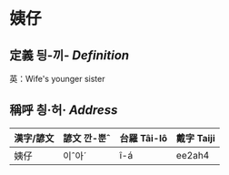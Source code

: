 # 姨仔
## 定義 딍-끼- _Definition_




英：Wife's younger sister

## 稱呼 칑·허· _Address_

漢字/諺文 | 諺文 깐-뿐ˆ | 台羅 Tâi-lô | 戴字 Taiji
--- | --- | --- | --- 
姨仔 | 이ˆ아ˊ | î-á | ee2ah4 
